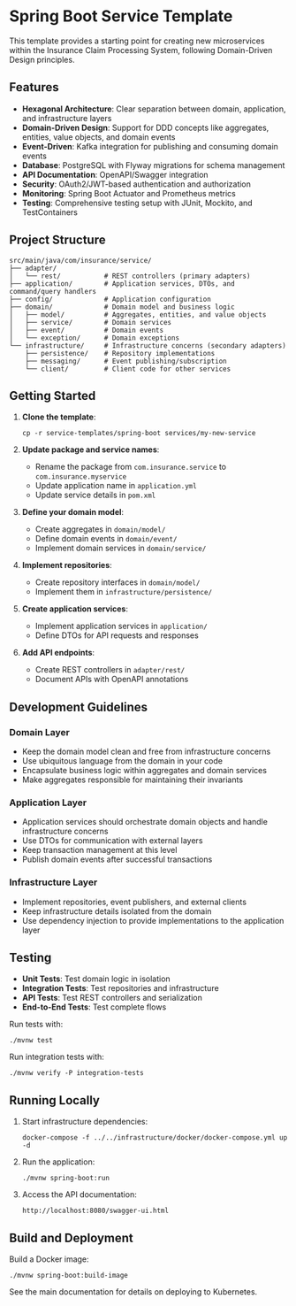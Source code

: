 # Spring Boot Service Template

This template provides a starting point for creating new microservices within the Insurance Claim Processing System, following Domain-Driven Design principles.

## Features

- **Hexagonal Architecture**: Clear separation between domain, application, and infrastructure layers
- **Domain-Driven Design**: Support for DDD concepts like aggregates, entities, value objects, and domain events
- **Event-Driven**: Kafka integration for publishing and consuming domain events
- **Database**: PostgreSQL with Flyway migrations for schema management
- **API Documentation**: OpenAPI/Swagger integration
- **Security**: OAuth2/JWT-based authentication and authorization
- **Monitoring**: Spring Boot Actuator and Prometheus metrics
- **Testing**: Comprehensive testing setup with JUnit, Mockito, and TestContainers

## Project Structure

```
src/main/java/com/insurance/service/
├── adapter/
│   └── rest/           # REST controllers (primary adapters)
├── application/        # Application services, DTOs, and command/query handlers
├── config/             # Application configuration
├── domain/             # Domain model and business logic
│   ├── model/          # Aggregates, entities, and value objects
│   ├── service/        # Domain services
│   ├── event/          # Domain events
│   └── exception/      # Domain exceptions
└── infrastructure/     # Infrastructure concerns (secondary adapters)
    ├── persistence/    # Repository implementations
    ├── messaging/      # Event publishing/subscription
    └── client/         # Client code for other services
```

## Getting Started

1. **Clone the template**:
   ```
   cp -r service-templates/spring-boot services/my-new-service
   ```

2. **Update package and service names**:
   - Rename the package from `com.insurance.service` to `com.insurance.myservice`
   - Update application name in `application.yml`
   - Update service details in `pom.xml`

3. **Define your domain model**:
   - Create aggregates in `domain/model/`
   - Define domain events in `domain/event/`
   - Implement domain services in `domain/service/`

4. **Implement repositories**:
   - Create repository interfaces in `domain/model/`
   - Implement them in `infrastructure/persistence/`

5. **Create application services**:
   - Implement application services in `application/`
   - Define DTOs for API requests and responses

6. **Add API endpoints**:
   - Create REST controllers in `adapter/rest/`
   - Document APIs with OpenAPI annotations

## Development Guidelines

### Domain Layer

- Keep the domain model clean and free from infrastructure concerns
- Use ubiquitous language from the domain in your code
- Encapsulate business logic within aggregates and domain services
- Make aggregates responsible for maintaining their invariants

### Application Layer

- Application services should orchestrate domain objects and handle infrastructure concerns
- Use DTOs for communication with external layers
- Keep transaction management at this level
- Publish domain events after successful transactions

### Infrastructure Layer

- Implement repositories, event publishers, and external clients
- Keep infrastructure details isolated from the domain
- Use dependency injection to provide implementations to the application layer

## Testing

- **Unit Tests**: Test domain logic in isolation
- **Integration Tests**: Test repositories and infrastructure
- **API Tests**: Test REST controllers and serialization
- **End-to-End Tests**: Test complete flows

Run tests with:
```
./mvnw test
```

Run integration tests with:
```
./mvnw verify -P integration-tests
```

## Running Locally

1. Start infrastructure dependencies:
   ```
   docker-compose -f ../../infrastructure/docker/docker-compose.yml up -d
   ```

2. Run the application:
   ```
   ./mvnw spring-boot:run
   ```

3. Access the API documentation:
   ```
   http://localhost:8080/swagger-ui.html
   ```

## Build and Deployment

Build a Docker image:
```
./mvnw spring-boot:build-image
```

See the main documentation for details on deploying to Kubernetes. 